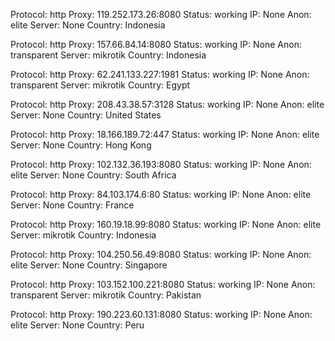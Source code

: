 Protocol: http
Proxy: 119.252.173.26:8080
Status: working
IP: None
Anon: elite
Server: None
Country: Indonesia

Protocol: http
Proxy: 157.66.84.14:8080
Status: working
IP: None
Anon: transparent
Server: mikrotik
Country: Indonesia

Protocol: http
Proxy: 62.241.133.227:1981
Status: working
IP: None
Anon: transparent
Server: mikrotik
Country: Egypt

Protocol: http
Proxy: 208.43.38.57:3128
Status: working
IP: None
Anon: elite
Server: None
Country: United States

Protocol: http
Proxy: 18.166.189.72:447
Status: working
IP: None
Anon: elite
Server: None
Country: Hong Kong

Protocol: http
Proxy: 102.132.36.193:8080
Status: working
IP: None
Anon: elite
Server: None
Country: South Africa

Protocol: http
Proxy: 84.103.174.6:80
Status: working
IP: None
Anon: elite
Server: None
Country: France

Protocol: http
Proxy: 160.19.18.99:8080
Status: working
IP: None
Anon: elite
Server: mikrotik
Country: Indonesia

Protocol: http
Proxy: 104.250.56.49:8080
Status: working
IP: None
Anon: elite
Server: None
Country: Singapore

Protocol: http
Proxy: 103.152.100.221:8080
Status: working
IP: None
Anon: transparent
Server: mikrotik
Country: Pakistan

Protocol: http
Proxy: 190.223.60.131:8080
Status: working
IP: None
Anon: elite
Server: None
Country: Peru

